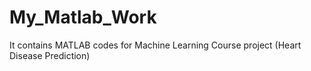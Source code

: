 # My_Matlab_Work
It contains MATLAB codes for Machine Learning Course project (Heart Disease Prediction)
